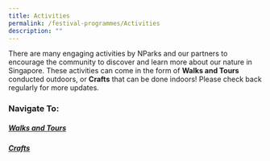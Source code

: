 ```yaml
---
title: Activities
permalink: /festival-programmes/Activities
description: ""
---
```

There are many engaging activities by NParks and our partners to encourage the community to discover and learn more about our nature in Singapore. These activities can come in the form of **Walks and Tours** conducted outdoors, or **Crafts** that can be done indoors! Please check back regularly for more updates. 

### Navigate To:

##### [Walks and Tours](https://nparks-biodiversity-staging.netlify.app/festival-programmes/activities/walks-and-tours)

##### [Crafts](https://nparks-biodiversity-staging.netlify.app/festival-programmes/activities/crafts)